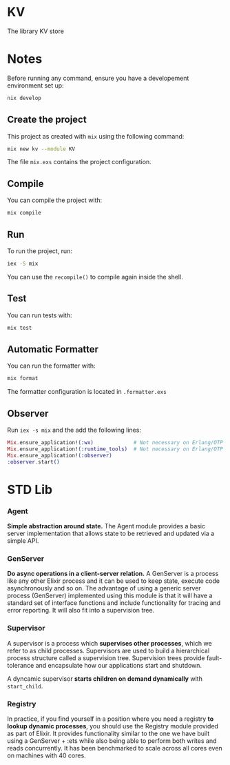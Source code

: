 # KV

The library KV store

# Notes

Before running any command, ensure you have a developement environment set up:
```bash
nix develop
```

## Create the project

This project as created with `mix` using the following command:

```bash
mix new kv --module KV
```

The file `mix.exs` contains the project configuration.

## Compile

You can compile the project with:
```bash
mix compile
```

## Run

To run the project, run:
```bash
iex -S mix
```

You can use the `recompile()` to compile again inside the shell.

## Test

You can run tests with:
```bash
mix test
```

## Automatic Formatter

You can run the formatter with:
```bash
mix format
```
The formatter configuration is located in `.formatter.exs`

## Observer

Run `iex -s mix` and the add the following lines:
```elixir
Mix.ensure_application!(:wx)             # Not necessary on Erlang/OTP 27+
Mix.ensure_application!(:runtime_tools)  # Not necessary on Erlang/OTP 27+
Mix.ensure_application!(:observer)
:observer.start()
```

# STD Lib

### Agent

**Simple abstraction around state.** The Agent module provides a basic server implementation that allows state to be retrieved and updated via a simple API.

### GenServer

**Do async operations in a client-server relation.** A GenServer is a process like any other Elixir process and it can be used to keep state, execute code asynchronously and so on. The advantage of using a generic server process (GenServer) implemented using this module is that it will have a standard set of interface functions and include functionality for tracing and error reporting. It will also fit into a supervision tree.

### Supervisor

A supervisor is a process which **supervises other processes**, which we refer to as child processes. Supervisors are used to build a hierarchical process structure called a supervision tree. Supervision trees provide fault-tolerance and encapsulate how our applications start and shutdown.

A dyncamic supervisor **starts children on demand dynamically** with `start_child`.

### Registry

In practice, if you find yourself in a position where you need a registry **to lookup dynamic processes**, you should use the Registry module provided as part of Elixir. It provides functionality similar to the one we have built using a GenServer + :ets while also being able to perform both writes and reads concurrently. It has been benchmarked to scale across all cores even on machines with 40 cores.


